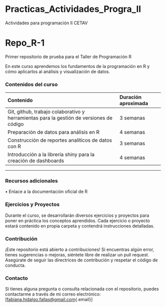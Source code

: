 # Practicas_Actividades_Progra_II
Actividades para programación II CETAV
# Repo_R-1

Primer repositorio de prueba para el Taller de Programación R

En este curso aprendemos los fundamentos de la programación en R y cómo aplicarlos al análisis y visualización de datos.

### Contenidos del curso

| Contenido                                                                               | Duración aproximada |
|:-------------------------------------------------|:---------------------|
| Git, github, trabajo colaborativo y herramientas para la gestión de versiones de código | 3 semanas           |
| Preparación de datos para análisis en R                                                 | 4 semanas           |
| Construcción de reportes analíticos de datos con R                                      | 3 semanas           |
| Introducción a la librería shiny para la creación de dashboards                         | 4 semanas           |
------------------------------------------------------------------------

### Recursos adicionales

• Enlace a la documentación oficial de R

### Ejercicios y Proyectos

Durante el curso, se desarrollarán diversos ejercicios y proyectos para poner en práctica los conceptos aprendidos. Cada ejercicio o proyecto estará contenido en propia carpeta y contendrá instrucciones detalladas.

### Contribución

¡Este repositorio está abierto a contribuciones! Si encuentras algún error, tienes sugerencias o mejoras, siéntete libre de realizar un pull request. Asegúrate de seguir las directrices de contribución y respetar el código de conducta.

### Contacto

Si tienes alguna pregunta o consulta relacionada con el repositorio, puedes contactarme a través de mi correo electrónico: [[fabiana.hidalgo.fallas@gmail.com](mailto:fabiana.hidalgo.fallas@gmail.com){.email}]

